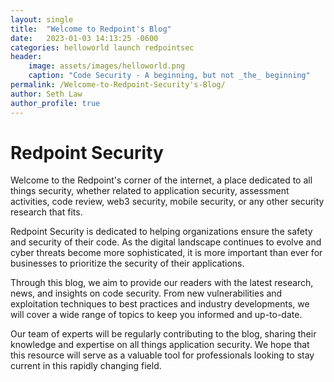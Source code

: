 ```yaml
---
layout: single
title:  "Welcome to Redpoint's Blog"
date:   2023-01-03 14:13:25 -0600
categories: helloworld launch redpointsec
header: 
    image: assets/images/helloworld.png
    caption: "Code Security - A beginning, but not _the_ beginning"
permalink: /Welcome-to-Redpoint-Security's-Blog/
author: Seth Law
author_profile: true
---
```

# Redpoint Security

Welcome to the Redpoint's corner of the internet, a place dedicated to all things security, whether related to application security, assessment activities, code review, web3 security, mobile security, or any other security research that fits.

Redpoint Security is dedicated to helping organizations ensure the safety and security of their code. As the digital landscape continues to evolve and cyber threats become more sophisticated, it is more important than ever for businesses to prioritize the security of their applications.

Through this blog, we aim to provide our readers with the latest research, news, and insights on code security. From new vulnerabilities and exploitation techniques to best practices and industry developments, we will cover a wide range of topics to keep you informed and up-to-date.

Our team of experts will be regularly contributing to the blog, sharing their knowledge and expertise on all things application security. We hope that this resource will serve as a valuable tool for professionals looking to stay current in this rapidly changing field.